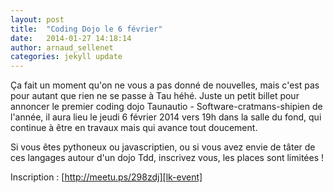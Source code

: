 ```yaml
---
layout: post
title:  "Coding Dojo le 6 février"
date:   2014-01-27 14:18:14
author: arnaud_sellenet
categories: jekyll update
---
```

Ça fait un moment qu'on ne vous a pas donné de nouvelles, mais c'est pas pour autant que rien ne se passe à Tau héhé.  Juste un petit billet pour annoncer le premier coding dojo Taunautio - Software-cratmans-shipien de l'année, il aura lieu le jeudi 6 février 2014 <!--break-->vers 19h dans la salle du fond, qui continue à être en travaux mais qui avance tout doucement.

Si vous êtes pythoneux ou javascriptien, ou si vous avez envie de tâter de ces langages autour d'un dojo Tdd, inscrivez vous, les places sont limitées ! 

Inscription : [http://meetu.ps/298zdj][lk-event]

[lk-event]: http://meetu.ps/298zdj
